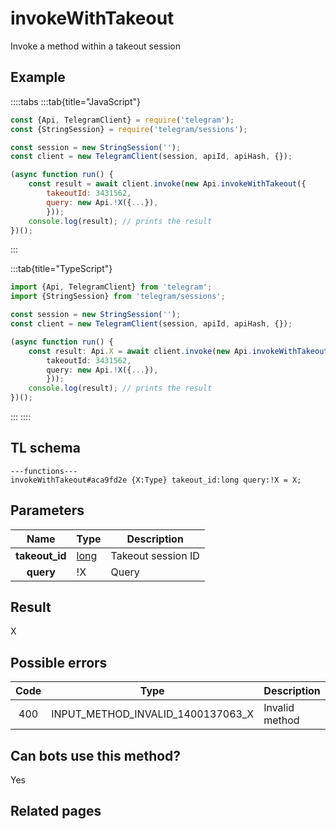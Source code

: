 # invokeWithTakeout

Invoke a method within a takeout session

## Example

::::tabs
:::tab{title="JavaScript"}

```js
const {Api, TelegramClient} = require('telegram');
const {StringSession} = require('telegram/sessions');

const session = new StringSession('');
const client = new TelegramClient(session, apiId, apiHash, {});

(async function run() {
    const result = await client.invoke(new Api.invokeWithTakeout({
		takeoutId: 3431562,
		query: new Api.!X({...}),
		}));
    console.log(result); // prints the result
})();

```

:::

:::tab{title="TypeScript"}

```ts
import {Api, TelegramClient} from 'telegram';
import {StringSession} from 'telegram/sessions';

const session = new StringSession('');
const client = new TelegramClient(session, apiId, apiHash, {});

(async function run() {
    const result: Api.X = await client.invoke(new Api.invokeWithTakeout({
		takeoutId: 3431562,
		query: new Api.!X({...}),
		}));
    console.log(result); // prints the result
})();

```

:::
::::

## TL schema

```
---functions---
invokeWithTakeout#aca9fd2e {X:Type} takeout_id:long query:!X = X;
```

## Parameters

|      Name      | Type                                        | Description        |
| :------------: | ------------------------------------------- | ------------------ |
| **takeout_id** | [long](https://core.telegram.org/type/long) | Takeout session ID |
|   **query**    | !X                                          | Query              |

## Result

X

## Possible errors

| Code | Type                              | Description    |
| :--: | --------------------------------- | -------------- |
| 400  | INPUT_METHOD_INVALID_1400137063_X | Invalid method |

## Can bots use this method?

Yes

## Related pages
